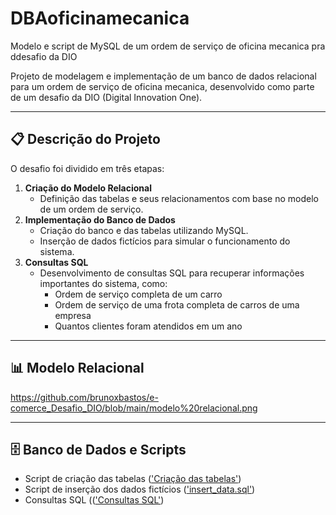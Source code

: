 # DBAoficinamecanica
Modelo e script de MySQL de um ordem de serviço de oficina mecanica pra ddesafio da DIO

Projeto de modelagem e implementação de um banco de dados relacional para um ordem de serviço de oficina mecanica, desenvolvido como parte de um desafio da DIO (Digital Innovation One).

---

## 📋 Descrição do Projeto

O desafio foi dividido em três etapas:

1. **Criação do Modelo Relacional**
   - Definição das tabelas e seus relacionamentos com base no modelo de um ordem de serviço.
2. **Implementação do Banco de Dados**
   - Criação do banco e das tabelas utilizando MySQL.
   - Inserção de dados fictícios para simular o funcionamento do sistema.
3. **Consultas SQL**
   - Desenvolvimento de consultas SQL para recuperar informações importantes do sistema, como:
     - Ordem de serviço completa de um carro
     - Ordem de serviço de uma frota completa de carros de uma empresa
     - Quantos clientes foram atendidos em um ano

---

## 📊 Modelo Relacional

https://github.com/brunoxbastos/e-comerce_Desafio_DIO/blob/main/modelo%20relacional.png

---

## 🗄️ Banco de Dados e Scripts

- Script de criação das tabelas (['Criação das tabelas'](https://github.com/brunoxbastos/DBAoficinamecanica/blob/main/tabelas_oficina_mecanica.sql))
- Script de inserção dos dados fictícios (['insert_data.sql'](https://github.com/brunoxbastos/DBAoficinamecanica/blob/main/dados.sql))
- Consultas SQL ((['Consultas SQL'](https://github.com/brunoxbastos/DBAoficinamecanica/blob/main/querys.sql))
